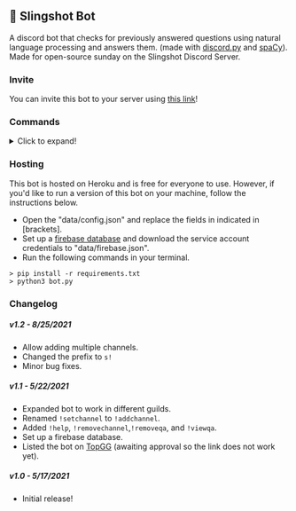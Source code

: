 ## 🚀 Slingshot Bot
A discord bot that checks for previously answered questions using natural language processing and answers them. (made with [discord.py](https://discordpy.readthedocs.io/en/stable/api.html#) and [spaCy](https://spacy.io/)). Made for open-source sunday on the Slingshot Discord Server. 

### Invite
You can invite this bot to your server using [this link](https://discord.com/oauth2/authorize?client_id=843968680680488980&scope=bot&permissions=85056)!

### Commands
<details>
<summary>Click to expand!</summary>

Use `s!help` for access the commands list.
<br>
<img src="https://i.imgur.com/mIP3LdN.png" width=600><br>
<br>

Use `s!addchannel` to select a channel for the bot to watch.
<br>
<img src="https://i.imgur.com/obw8xbB.png" width=600><br>
<br>

Use `s!removechannel` to select a channel for the bot to watch.
<br>
<img src="https://i.imgur.com/Ns0fbEw.png" width=600><br>
<br>

Use `s!addqa` to add questions and answers.
<br>
<img src="https://i.imgur.com/HVYrJEI.png" width=600><br>
<br>

Use `s!removeqa` to remove questions and answers.
<br>
<img src="https://i.imgur.com/i7Nw2pR.png" width=600><br>
<br>

Use `s!viewqa` to get a link to the questions/answers in the database.
<br>
<img src="https://i.imgur.com/NUqBXo7.png" width=600><br>
<br>

Once you've added a channel and some questions, the bot will answer questions in that channel!
<br>
<img src="https://i.imgur.com/dzjXgXP.png" width=600><br>
</details>

### Hosting
This bot is hosted on Heroku and is free for everyone to use. However, if you'd like to run a version of this bot on your machine, follow the instructions below.
<br>
- Open the "data/config.json" and replace the fields in indicated in [brackets].
- Set up a [firebase database](https://console.firebase.google.com/) and download the service account credentials to "data/firebase.json".
- Run the following commands in your terminal.
```
> pip install -r requirements.txt 
> python3 bot.py
```

### Changelog
##### v1.2 - 8/25/2021
- Allow adding multiple channels.
- Changed the prefix to `s!`
- Minor bug fixes.

##### v1.1 - 5/22/2021
- Expanded bot to work in different guilds.
- Renamed `!setchannel` to `!addchannel`.
- Added `!help`, `!removechannel`,`!removeqa`, and `!viewqa`.
- Set up a firebase database.
- Listed the bot on [TopGG](https://top.gg/bot/843968680680488980) (awaiting approval so the link does not work yet).

##### v1.0 - 5/17/2021
- Initial release!
